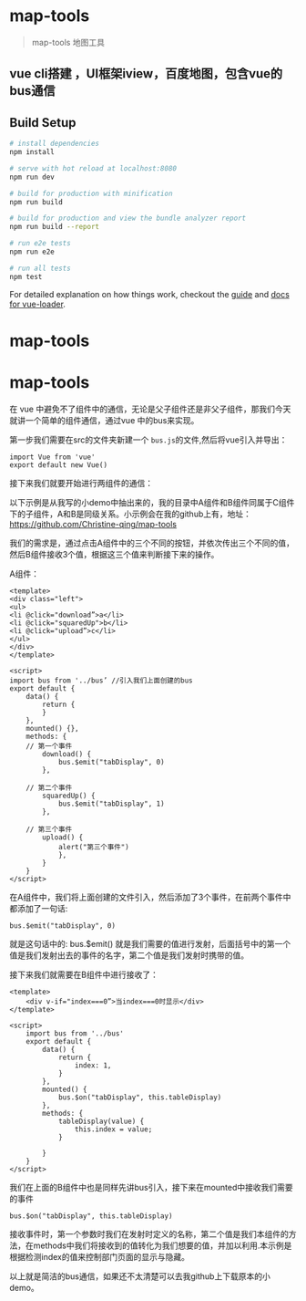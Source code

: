 # map-tools

> map-tools 地图工具

## vue cli搭建 ，UI框架iview，百度地图，包含vue的bus通信

## Build Setup

``` bash
# install dependencies
npm install

# serve with hot reload at localhost:8080
npm run dev

# build for production with minification
npm run build

# build for production and view the bundle analyzer report
npm run build --report

# run e2e tests
npm run e2e

# run all tests
npm test
```

For detailed explanation on how things work, checkout the [guide](http://vuejs-templates.github.io/webpack/) and [docs for vue-loader](http://vuejs.github.io/vue-loader).
# map-tools
# map-tools

在 vue 中避免不了组件中的通信，无论是父子组件还是非父子组件，那我们今天就讲一个简单的组件通信，通过vue 中的bus来实现。

第一步我们需要在src的文件夹新建一个  ` bus.js `的文件,然后将vue引入并导出：
```
import Vue from 'vue'
export default new Vue()
```
接下来我们就要开始进行两组件的通信：

以下示例是从我写的小demo中抽出来的，我的目录中A组件和B组件同属于C组件下的子组件，A和B是同级关系。小示例会在我的github上有，地址：https://github.com/Christine-qing/map-tools

我们的需求是，通过点击A组件中的三个不同的按钮，并依次传出三个不同的值，然后B组件接收3个值，根据这三个值来判断接下来的操作。

A组件：
```
<template>
<div class="left">
<ul>
<li @click="download”>a</li>
<li @click="squaredUp">b</li>
<li @click="upload”>c</li>
</ul>
</div>
</template>

<script>
import bus from '../bus’ //引入我们上面创建的bus
export default {
    data() {
        return {
        }
    },
    mounted() {},
    methods: {
    // 第一个事件
        download() {
            bus.$emit("tabDisplay", 0)
        },

    // 第二个事件
        squaredUp() {
            bus.$emit("tabDisplay", 1)
        },

    // 第三个事件
        upload() {
            alert("第三个事件")
            },
        }
    }
</script>

```
在A组件中，我们将上面创建的文件引入，然后添加了3个事件，在前两个事件中都添加了一句话:
  ``` 
  bus.$emit("tabDisplay", 0)
```
就是这句话中的:
 bus.$emit()
就是我们需要的值进行发射，后面括号中的第一个值是我们发射出去的事件的名字，第二个值是我们发射时携带的值。

接下来我们就需要在B组件中进行接收了：

```
<template>
    <div v-if="index===0”>当index===0时显示</div>
</template>

<script>
    import bus from '../bus'
    export default {
        data() {
            return {
                index: 1,
            }
        },
        mounted() {
            bus.$on("tabDisplay", this.tableDisplay)
        },
        methods: {
            tableDisplay(value) {
                this.index = value;
            }    

        }
    }
</script>

```
我们在上面的B组件中也是同样先讲bus引入，接下来在mounted中接收我们需要的事件
 ```
 bus.$on("tabDisplay", this.tableDisplay)
```
接收事件时，第一个参数时我们在发射时定义的名称，第二个值是我们本组件的方法，在methods中我们将接收到的值转化为我们想要的值，并加以利用.本示例是根据检测index的值来控制部门页面的显示与隐藏。

以上就是简洁的bus通信，如果还不太清楚可以去我github上下载原本的小demo。
